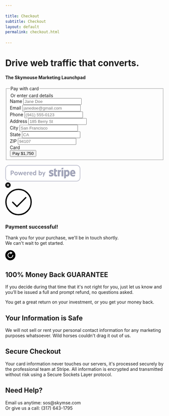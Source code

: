 ```yaml
---

title: Checkout
subtitle: Checkout
layout: default
permalink: checkout.html

---
```


<script>
  fbq('track', 'InitiateCheckout', {
    value: 40,
    currency: 'USD',
  });
</script>

<div class="pad-top pad m-margin">
    <h1>Drive web traffic that converts.</h1>
    <h4>The Skymouse Marketing Launchpad</h4>
</div>

<main id="Checkout" class="grid-half">

<div class="cell example example5">
  <form>
    <div id="example5-paymentRequest" class="StripeElement"></div>
    <fieldset>
      <legend class="card-only" data-tid="elements_examples.form.pay_with_card">Pay with card</legend>
      <legend class="payment-request-available" data-tid="elements_examples.form.enter_card_manually">Or enter card details</legend>
      <div class="row">
        <div class="field">
          <label for="example5-name" data-tid="elements_examples.form.name_label">Name</label>
          <input id="example5-name" data-tid="elements_examples.form.name_placeholder" class="input" type="text" placeholder="Jane Doe" required="" autocomplete="name">
        </div>
      </div>
      <div class="row">
        <div class="field">
          <label for="example5-email" data-tid="elements_examples.form.email_label">Email</label>
          <input id="example5-email" data-tid="elements_examples.form.email_placeholder" class="input" type="text" placeholder="janedoe@gmail.com" required="" autocomplete="email">
        </div>
        <div class="field">
          <label for="example5-phone" data-tid="elements_examples.form.phone_label">Phone</label>
          <input id="example5-phone" data-tid="elements_examples.form.phone_placeholder" class="input" type="text" placeholder="(941) 555-0123" required="" autocomplete="tel">
        </div>
      </div>
      <div data-locale-reversible>
        <div class="row">
          <div class="field">
            <label for="example5-address" data-tid="elements_examples.form.address_label">Address</label>
            <input id="example5-address" data-tid="elements_examples.form.address_placeholder" class="input" type="text" placeholder="185 Berry St" required="" autocomplete="address-line1">
          </div>
        </div>
        <div class="row" data-locale-reversible>
          <div class="field">
            <label for="example5-city" data-tid="elements_examples.form.city_label">City</label>
            <input id="example5-city" data-tid="elements_examples.form.city_placeholder" class="input" type="text" placeholder="San Francisco" required="" autocomplete="address-level2">
          </div>
          <div class="field">
            <label for="example5-state" data-tid="elements_examples.form.state_label">State</label>
            <input id="example5-state" data-tid="elements_examples.form.state_placeholder" class="input empty" type="text" placeholder="CA" required="" autocomplete="address-level1">
          </div>
          <div class="field">
            <label for="example5-zip" data-tid="elements_examples.form.postal_code_label">ZIP</label>
            <input id="example5-zip" data-tid="elements_examples.form.postal_code_placeholder" class="input empty" type="text" placeholder="94107" required="" autocomplete="postal-code">
          </div>
        </div>
      </div>
      <div class="row">
        <div class="field">
          <label for="example5-card" data-tid="elements_examples.form.card_label">Card</label>
          <div id="example5-card" class="input"></div>
        </div>
      </div>
      <button type="submit" data-tid="elements_examples.form.pay_button">Pay $1,750</button>
    </fieldset>
    <a href="https://stripe.com"><img style="margin-top: 15px" src="/library/images/icons/powered_by_stripe.svg" alt="Powered by Stripe"></a>
    <div class="error" role="alert"><svg xmlns="http://www.w3.org/2000/svg" width="17" height="17" viewBox="0 0 17 17">
        <path class="base" fill="#000" d="M8.5,17 C3.80557963,17 0,13.1944204 0,8.5 C0,3.80557963 3.80557963,0 8.5,0 C13.1944204,0 17,3.80557963 17,8.5 C17,13.1944204 13.1944204,17 8.5,17 Z"></path>
        <path class="glyph" fill="#FFF" d="M8.5,7.29791847 L6.12604076,4.92395924 C5.79409512,4.59201359 5.25590488,4.59201359 4.92395924,4.92395924 C4.59201359,5.25590488 4.59201359,5.79409512 4.92395924,6.12604076 L7.29791847,8.5 L4.92395924,10.8739592 C4.59201359,11.2059049 4.59201359,11.7440951 4.92395924,12.0760408 C5.25590488,12.4079864 5.79409512,12.4079864 6.12604076,12.0760408 L8.5,9.70208153 L10.8739592,12.0760408 C11.2059049,12.4079864 11.7440951,12.4079864 12.0760408,12.0760408 C12.4079864,11.7440951 12.4079864,11.2059049 12.0760408,10.8739592 L9.70208153,8.5 L12.0760408,6.12604076 C12.4079864,5.79409512 12.4079864,5.25590488 12.0760408,4.92395924 C11.7440951,4.59201359 11.2059049,4.59201359 10.8739592,4.92395924 L8.5,7.29791847 L8.5,7.29791847 Z"></path>
      </svg>
      <span class="message"></span></div>
  </form>
  
  <div class="success">
  <div class="icon">
    <svg width="84px" height="84px" viewBox="0 0 84 84" version="1.1" xmlns="http://www.w3.org/2000/svg" xmlns:xlink="http://www.w3.org/1999/xlink">
      <circle class="border" cx="42" cy="42" r="40" stroke-linecap="round" stroke-width="4" stroke="#000" fill="none"></circle>
      <path class="checkmark" stroke-linecap="round" stroke-linejoin="round" d="M23.375 42.5488281 36.8840688 56.0578969 64.891932 28.0500338" stroke-width="4" stroke="#000" fill="none"></path>
    </svg>
  </div>
  <h3 class="title" data-tid="elements_examples.success.title">Payment successful!</h3>
  <p class="message"><span data-tid="elements_examples.success.message">Thank you for your purchase, we'll be in touch shortly. <br>We can't wait to get started.</span></p>
  <a class="reset" href="#">
    <svg width="32px" height="32px" viewBox="0 0 32 32" version="1.1" xmlns="http://www.w3.org/2000/svg" xmlns:xlink="http://www.w3.org/1999/xlink">
      <path fill="#000000" d="M15,7.05492878 C10.5000495,7.55237307 7,11.3674463 7,16 C7,20.9705627 11.0294373,25 16,25 C20.9705627,25 25,20.9705627 25,16 C25,15.3627484 24.4834055,14.8461538 23.8461538,14.8461538 C23.2089022,14.8461538 22.6923077,15.3627484 22.6923077,16 C22.6923077,19.6960595 19.6960595,22.6923077 16,22.6923077 C12.3039405,22.6923077 9.30769231,19.6960595 9.30769231,16 C9.30769231,12.3039405 12.3039405,9.30769231 16,9.30769231 L16,12.0841673 C16,12.1800431 16.0275652,12.2738974 16.0794108,12.354546 C16.2287368,12.5868311 16.5380938,12.6540826 16.7703788,12.5047565 L22.3457501,8.92058924 L22.3457501,8.92058924 C22.4060014,8.88185624 22.4572275,8.83063012 22.4959605,8.7703788 C22.6452866,8.53809377 22.5780351,8.22873685 22.3457501,8.07941076 L22.3457501,8.07941076 L16.7703788,4.49524351 C16.6897301,4.44339794 16.5958758,4.41583275 16.5,4.41583275 C16.2238576,4.41583275 16,4.63969037 16,4.91583275 L16,7 L15,7 L15,7.05492878 Z M16,32 C7.163444,32 0,24.836556 0,16 C0,7.163444 7.163444,0 16,0 C24.836556,0 32,7.163444 32,16 C32,24.836556 24.836556,32 16,32 Z"></path>
    </svg>
  </a>
  </div>

</div>

<section class="card">
  <h2>100% Money Back GUARANTEE</h2>
  <p>If you decide during that time that it's not right for you, just let us know and you’ll be issued a full and prompt refund, no questions asked. </p>

  <p>You get a great return on your investment, or you get your money back.</p>

  <h2>Your Information is Safe</h2>
  <p>We will not sell or rent your personal contact information for any marketing purposes whatsoever. Wild horses couldn't drag it out of us.</p>

  <h2>Secure Checkout</h2>
  <p>Your card information never touches our servers, it's processed securely by the professional team at Stripe. All information is encrypted and transmitted without risk using a Secure Sockets Layer protocol.</p>

  <h2>Need Help?</h2>
  <p>Email us anytime: sos@skymse.com<br>
  Or give us a call: (317) 643-1795</p>
</section>

</main>